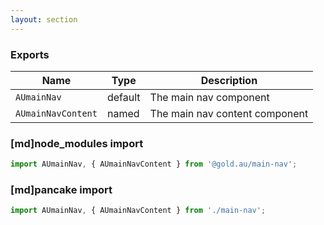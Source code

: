 ```yaml
---
layout: section
---
```


### Exports

| Name       | Type    | Description
|------------|---------|-----------------------------------------------------------------------------
| `AUmainNav`      | default | The main nav component
| `AUmainNavContent` | named | The main nav content component

### [md]node_modules import

```jsx
import AUmainNav, { AUmainNavContent } from '@gold.au/main-nav';
```

### [md]pancake import

```jsx
import AUmainNav, { AUmainNavContent } from './main-nav';
```

